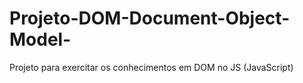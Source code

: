 # Projeto-DOM-Document-Object-Model-
Projeto para exercitar os conhecimentos em DOM no JS (JavaScript) 
